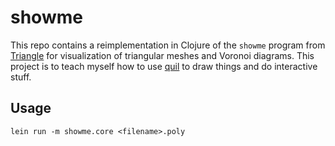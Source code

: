 # showme

This repo contains a reimplementation in Clojure of the `showme` program from [Triangle](http://www.cs.cmu.edu/~quake/triangle.html) for visualization of triangular meshes and Voronoi diagrams.
This project is to teach myself how to use [quil](http://quil.info/) to draw things and do interactive stuff.


## Usage

`lein run -m showme.core <filename>.poly`

